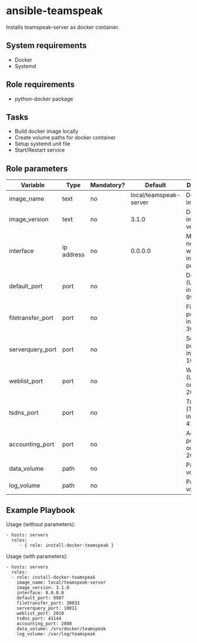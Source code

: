 ansible-teamspeak
=================

Installs teamspeak-server as docker container.

System requirements
-------------------

* Docker
* Systemd

Role requirements
-----------------

* python-docker package

Tasks
-----

* Build docker image locally
* Create volume paths for docker container
* Setup systemd unit file
* Start/Restart service

Role parameters
--------------

| Variable      | Type | Mandatory? | Default | Description           |
|---------------|------|------------|---------|-----------------------|
| image_name    | text | no         | local/teamspeak-server | Docker image name    |
| image_version | text | no         | 3.1.0                  | Docker image version |
| interface     | ip address | no   | 0.0.0.0                | Mapped network for web-interface ports |
| default_port  | port       | no   | <empty>                | Default port (UDP incomming): 9987    |
| filetransfer_port | port   | no   | <empty>                | Filetransfer port (TCP incomming): 30033 |
| serverquery_port  | port   | no   | <empty>                | Serverquery port (TCP incomming): 10011  |
| weblist_port      | port   | no   | <empty>                | Weblist port (UDP outgoing): 2010        |
| tsdns_port        | port   | no   | <empty>                | Tsdns port (TCP incomming): 41144        |
| accounting_port   | port   | no   | <empty>                | Accounting port (TCP outgoing): 2008     |
| data_volume       | path   | no   | <empty>                | Path to data volume                      |
| log_volume        | path   | no   | <empty>                | Path to log volume                       |

Example Playbook
----------------

Usage (without parameters):

    - hosts: servers
      roles:
         - { role: install-docker-teamspeak }

Usage (with parameters):

    - hosts: servers
      roles:
      - role: install-docker-teamspeak
        image_name: local/teamspeak-server
        image_version: 3.1.0
        interface: 0.0.0.0
        default_port: 9987
        filetransfer_port: 30033
        serverquery_port: 10011
        weblist_port: 2010
        tsdns_port: 41144
        accounting_port: 2008
        data_volume: /srv/docker/teamspeak
        log_volume: /var/log/teamspeak
